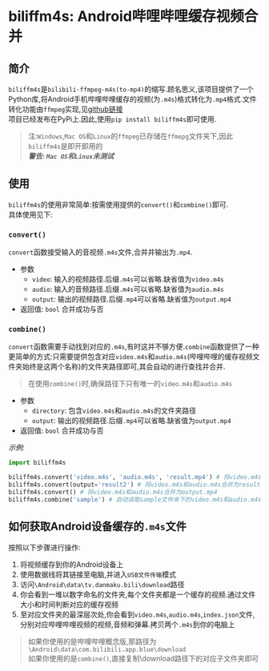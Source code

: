 # biliffm4s: Android哔哩哔哩缓存视频合并  

## 简介  

`biliffm4s`是`bilibili-ffmpeg-m4s(to-mp4)`的缩写.顾名思义,该项目提供了一个Python库,将Android手机哔哩哔哩缓存的视频(为`.m4s`)格式转化为`.mp4`格式.文件转化功能由`ffmpeg`实现,见[github链接](https://github.com/FFmpeg/FFmpeg)    
项目已经发布在PyPi上.因此,使用`pip install biliffm4s`即可使用.  
> 注:`Windows`,`Mac OS`和`Linux`的`ffmpeg`已存储在`ffmepg`文件夹下,因此`biliffm4s`是即开即用的  
> ***警告: `Mac OS`和`Linux`未测试***  

## 使用  

`biliffm4s`的使用非常简单:按需使用提供的`convert()`和`combine()`即可.  
具体使用见下:  

### `convert()`  
`convert`函数接受输入的音视频`.m4s`文件,合并并输出为`.mp4`.  
- 参数  
    - `video`: 输入的视频路径.后缀`.m4s`可以省略.缺省值为`video.m4s`  
    - `audio`: 输入的音频路径.后缀`.m4s`可以省略.缺省值为`audio.m4s`  
    - `output`: 输出的视频路径.后缀`.mp4`可以省略.缺省值为`output.mp4`  
- 返回值: `bool` 合并成功与否  

### `combine()`  
`convert`函数需要手动找到对应的`.m4s`,有时这并不够方便.`combine`函数提供了一种更简单的方式:只需要提供包含对应`video.m4s`和`audio.m4s`(哔哩哔哩的缓存视频文件夹始终是这两个名称)的文件夹路径即可,其会自动的进行查找并合并.  
> 在使用`combine()`时,确保路径下只有唯一的`video.m4s`和`audio.m4s`  
- 参数  
    - `directory`: 包含`video.m4s`和`audio.m4s`的文件夹路径  
    - `output`: 输出的视频路径.后缀`.mp4`可以省略.缺省值为`output.mp4`  
- 返回值: `bool` 合并成功与否  

*示例:*  
```python
import biliffm4s

biliffm4s.convert('video.m4s', 'audio.m4s', 'result.mp4') # 将video.m4s和audio.m4s合并为result.mp4  
biliffm4s.convert(output='result2') # 将video.m4s和audio.m4s合并为result2.mp4 
biliffm4s.convert() # 将video.m4s和audio.m4s合并为output.mp4  
biliffm4s.combine('sample') # 自动读取sample文件夹下的video.m4s和audio.m4s并合并为output.mp4
```

## 如何获取Android设备缓存的`.m4s`文件  

按照以下步骤进行操作:  

1. 将视频缓存到你的Android设备上  
2. 使用数据线将其链接至电脑,并进入`USB文件传输`模式  
3. 访问`\Android\data\tv.danmaku.bili\download`路径  
4. 你会看到一堆以数字命名的文件夹,每个文件夹都是一个缓存的视频.通过文件大小和时间判断对应的缓存视频  
5. 至对应文件夹的最深层次处,你会看到`video.m4s`,`audio.m4s`,`index.json`文件,分别对应哔哩哔哩视频的视频,音频和弹幕.拷贝两个`.m4s`到你的电脑上  

> 如果你使用的是哔哩哔哩概念版,那路径为`\Android\data\com.bilibili.app.blue\download`  
> 如果你使用的是`combine()`,直接复制\download路径下的对应子文件夹即可  

